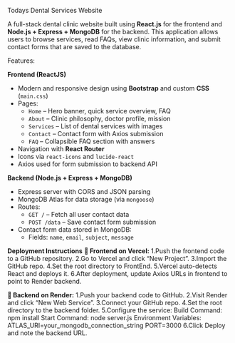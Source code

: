 Todays Dental Services Website

A full-stack dental clinic website built using **React.js** for the frontend and **Node.js + Express + MongoDB** for the backend. This application allows users to browse services, read FAQs, view clinic information, and submit contact forms that are saved to the database.

Features:

**Frontend (ReactJS)**

- Modern and responsive design using **Bootstrap** and custom **CSS** (`main.css`)
- Pages:
  - `Home` – Hero banner, quick service overview, FAQ
  - `About` – Clinic philosophy, doctor profile, mission
  - `Services` – List of dental services with images
  - `Contact` – Contact form with Axios submission
  - `FAQ` – Collapsible FAQ section with answers
- Navigation with **React Router**
- Icons via `react-icons` and `lucide-react`
- Axios used for form submission to backend API

**Backend (Node.js + Express + MongoDB)**

- Express server with CORS and JSON parsing
- MongoDB Atlas for data storage (via `mongoose`)
- Routes:
  - `GET /` – Fetch all user contact data
  - `POST /data` – Save contact form submission
- Contact form data stored in MongoDB:
  - Fields: `name`, `email`, `subject`, `message`

**Deployment Instructions**
**🔹 Frontend on Vercel:**
1.Push the frontend code to a GitHub repository.
2.Go to Vercel and click “New Project”.
3.Import the GitHub repo.
4.Set the root directory to FrontEnd.
5.Vercel auto-detects React and deploys it.
6.After deployment, update Axios URLs in frontend to point to Render backend.

**🔹 Backend on Render:**
1.Push your backend code to GitHub.
2.Visit Render and click “New Web Service”.
3.Connect your GitHub repo.
4.Set the root directory to the backend folder.
5.Configure the service:
    Build Command: npm install
    Start Command: node server.js
    Environment Variables:
        ATLAS_URI=your_mongodb_connection_string
        PORT=3000
6.Click Deploy and note the backend URL.

